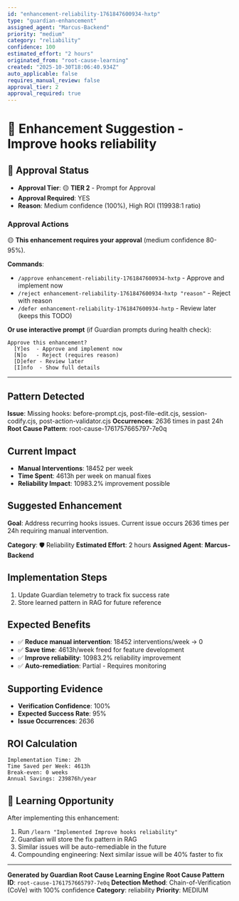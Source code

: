 ```yaml
---
id: "enhancement-reliability-1761847600934-hxtp"
type: "guardian-enhancement"
assigned_agent: "Marcus-Backend"
priority: "medium"
category: "reliability"
confidence: 100
estimated_effort: "2 hours"
originated_from: "root-cause-learning"
created: "2025-10-30T18:06:40.934Z"
auto_applicable: false
requires_manual_review: false
approval_tier: 2
approval_required: true
---
```


# 🚀 Enhancement Suggestion - Improve hooks reliability

## 🔐 Approval Status

- **Approval Tier**: 🟡 **TIER 2** - Prompt for Approval
- **Approval Required**: YES
- **Reason**: Medium confidence (100%), High ROI (119938:1 ratio)

### Approval Actions

🟡 **This enhancement requires your approval** (medium confidence 80-95%).

**Commands**:
- `/approve enhancement-reliability-1761847600934-hxtp` - Approve and implement now
- `/reject enhancement-reliability-1761847600934-hxtp "reason"` - Reject with reason
- `/defer enhancement-reliability-1761847600934-hxtp` - Review later (keeps this TODO)

**Or use interactive prompt** (if Guardian prompts during health check):
```
Approve this enhancement?
  [Y]es  - Approve and implement now
  [N]o   - Reject (requires reason)
  [D]efer - Review later
  [I]nfo  - Show full details
```

---

## Pattern Detected

**Issue**: Missing hooks: before-prompt.cjs, post-file-edit.cjs, session-codify.cjs, post-action-validator.cjs
**Occurrences**: 2636 times in past 24h
**Root Cause Pattern**: root-cause-1761757665797-7e0q

## Current Impact

- **Manual Interventions**: 18452 per week
- **Time Spent**: 4613h per week on manual fixes
- **Reliability Impact**: 10983.2% improvement possible

## Suggested Enhancement

**Goal**: Address recurring hooks issues. Current issue occurs 2636 times per 24h requiring manual intervention.

**Category**: 🛡️ Reliability
**Estimated Effort**: 2 hours
**Assigned Agent**: **Marcus-Backend**

## Implementation Steps

1. Update Guardian telemetry to track fix success rate
2. Store learned pattern in RAG for future reference

## Expected Benefits

- ✅ **Reduce manual intervention**: 18452 interventions/week → 0
- ✅ **Save time**: 4613h/week freed for feature development
- ✅ **Improve reliability**: 10983.2% reliability improvement
- ✅ **Auto-remediation**: Partial - Requires monitoring

## Supporting Evidence

- **Verification Confidence**: 100%
- **Expected Success Rate**: 95%
- **Issue Occurrences**: 2636

## ROI Calculation

```
Implementation Time: 2h
Time Saved per Week: 4613h
Break-even: 0 weeks
Annual Savings: 239876h/year
```

## 🧠 Learning Opportunity

After implementing this enhancement:

1. Run `/learn "Implemented Improve hooks reliability"`
2. Guardian will store the fix pattern in RAG
3. Similar issues will be auto-remediable in the future
4. Compounding engineering: Next similar issue will be 40% faster to fix

---

**Generated by Guardian Root Cause Learning Engine**
**Root Cause Pattern ID**: `root-cause-1761757665797-7e0q`
**Detection Method**: Chain-of-Verification (CoVe) with 100% confidence
**Category**: reliability
**Priority**: MEDIUM
